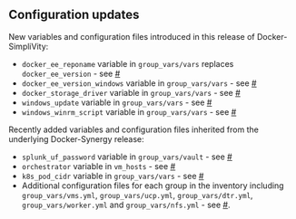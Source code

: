## Configuration updates

New variables and configuration files introduced in this release of Docker-SimpliVity:

-   `docker_ee_reponame` variable in `group_vars/vars` replaces `docker_ee_version` - see [\#](#) 
-   `docker_ee_version_windows` variable in `group_vars/vars` - see [\#](#)
-   `docker_storage_driver` variable in `group_vars/vars` - see [\#](#) 
-   `windows_update` variable in `group_vars/vars` - see [\#](#)
-   `windows_winrm_script` variable in `group_vars/vars` - see [\#](#)

Recently added variables and configuration files inherited from the underlying Docker-Synergy release:

-   `splunk_uf_password` variable in `group_vars/vault` - see [\#](#)
-   `orchestrator` variable in `vm_hosts` - see [\#](#)
-   `k8s_pod_cidr` variable in `group_vars/vars` - see [\#](#)
-   Additional configuration files for each group in the inventory including `group_vars/vms.yml`, `group_vars/ucp.yml`, `group_vars/dtr.yml`, `group_vars/worker.yml` and `group_vars/nfs.yml` - see [\#](#).
